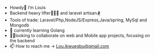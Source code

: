 - Howdy🤠 I’m Louis
- Backend heavy lifter🏋🏽‍♂️ and laravel artisan🏂
- Tools of trade: Laravel/Php,NodeJS/Express,Java/spring, MySql and Mongodb
- 🌱 currently learning Golang
- 🤝🏾looking to collaborate on web and Mobile app projects, focusing on the backend
- 📫 How to reach me -> Lou.ikwuegbu@gmail.com

<!---
LusBlack/LusBlack is a ✨ special ✨ repository because its `README.md` (this file) appears on your GitHub profile.
You can click the Preview link to take a look at your changes.
--->
